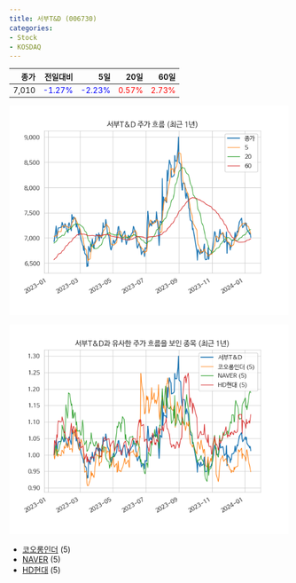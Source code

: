 ```yaml
---
title: 서부T&D (006730)
categories:
- Stock
- KOSDAQ
---
```


|종가|전일대비|5일|20일|60일|
|---:|-------:|--:|---:|---:|
|7,010|<span style="color: blue">-1.27%</span>|<span style="color: blue">-2.23%</span>|<span style="color: red">0.57%</span>|<span style="color: red">2.73%</span>|


<!-- more -->

![006730](/assets/images/stock/006730.png)

![006730](/assets/images/stock/006730_sim.png)

- [코오롱인더](/120110/) (5)
- [NAVER](/035420/) (5)
- [HD현대](//267250/) (5)